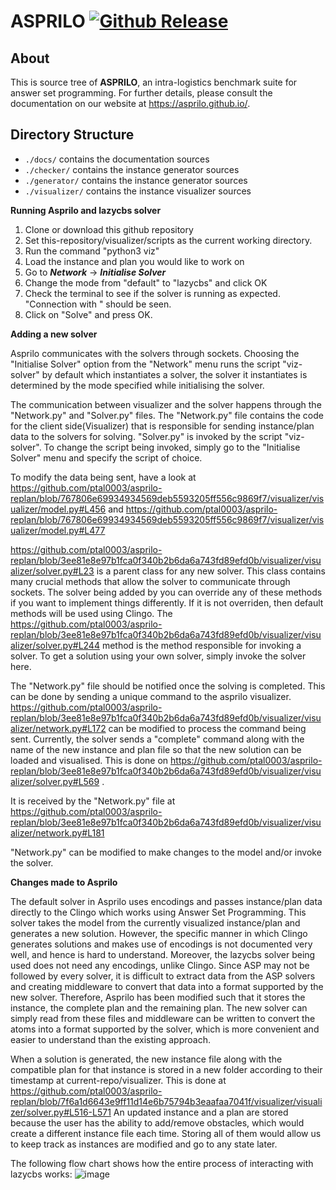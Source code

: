 # ASPRILO [![Github Release](https://img.shields.io/github/release/potassco/asprilo/all.svg)](https://github.com/potassco/asprilo/releases)

## About

This is source tree of **ASPRILO**, an intra-logistics benchmark suite for answer set
programming. For further details, please consult the documentation on our website at
<https://asprilo.github.io/>.


## Directory Structure

- `./docs/` contains the documentation sources
- `./checker/` contains the instance generator sources
- `./generator/` contains the instance generator sources
- `./visualizer/` contains the instance visualizer sources

**Running Asprilo and lazycbs solver**
1. Clone or download this github repository
2. Set this-repository/visualizer/scripts as the current working directory.
3. Run the command "python3 viz"
4. Load the instance and plan you would like to work on
5. Go to **_Network_** -> **_Initialise Solver_** 
6. Change the mode from "default" to "lazycbs" and click OK
7. Check the terminal to see if the solver is running as expected. "Connection with <IP Address>" should be seen.
8. Click on "Solve" and press OK. 

****Adding a new solver****
 
Asprilo communicates with the solvers through sockets. Choosing the "Initialise Solver" option from the "Network" menu runs the script "viz-solver" by default which instantiates a solver, the solver it instantiates is determined by the mode specified while initialising the solver.
  
The communication between visualizer and the solver happens through the "Network.py" and "Solver.py" files. The "Network.py" file contains the code for the client side(Visualizer) that is responsible for sending instance/plan data to the solvers for solving. "Solver.py" is invoked by the script "viz-solver". To change the script being invoked, simply go to the "Initialise Solver" menu and specify the script of choice.

To modify the data being sent, have a look at https://github.com/ptal0003/asprilo-replan/blob/767806e69934934569deb5593205ff556c9869f7/visualizer/visualizer/model.py#L456 and https://github.com/ptal0003/asprilo-replan/blob/767806e69934934569deb5593205ff556c9869f7/visualizer/visualizer/model.py#L477
  
https://github.com/ptal0003/asprilo-replan/blob/3ee81e8e97b1fca0f340b2b6da6a743fd89efd0b/visualizer/visualizer/solver.py#L23 is a parent class for any new solver. This class contains many crucial methods that allow the solver to communicate through sockets. The solver being added by you can override any of these methods if you want to implement things differently. If it is not overriden, then default methods will be used using Clingo. The https://github.com/ptal0003/asprilo-replan/blob/3ee81e8e97b1fca0f340b2b6da6a743fd89efd0b/visualizer/visualizer/solver.py#L244 method is the method responsible for invoking a solver. To get a solution using your own solver, simply invoke the solver here.
  
The "Network.py" file should be notified once the solving is completed. This can be done by sending a unique command to the asprilo visualizer. https://github.com/ptal0003/asprilo-replan/blob/3ee81e8e97b1fca0f340b2b6da6a743fd89efd0b/visualizer/visualizer/network.py#L172 can be modified to process the command being sent. Currently, the solver sends a "complete" command along with the name of the new instance and plan file so that the new solution can be loaded and visualised. This is done on https://github.com/ptal0003/asprilo-replan/blob/3ee81e8e97b1fca0f340b2b6da6a743fd89efd0b/visualizer/visualizer/solver.py#L569 .

It is received by the "Network.py" file at  https://github.com/ptal0003/asprilo-replan/blob/3ee81e8e97b1fca0f340b2b6da6a743fd89efd0b/visualizer/visualizer/network.py#L181

"Network.py" can be modified to make changes to the model and/or invoke the solver.
  
**Changes made to Asprilo**

The default solver in Asprilo uses encodings and passes instance/plan data directly to the Clingo which works using Answer Set Programming. This solver takes the model from the currently visualized instance/plan and generates a new solution. However, the specific manner in which Clingo generates solutions and makes use of encodings is not documented very well, and hence is hard to understand. Moreover, the lazycbs solver being used does not need any encodings, unlike Clingo. Since ASP may not be followed by every solver, it is difficult to extract data from the ASP solvers and creating middleware to convert that data into a format supported by the new solver. Therefore, Asprilo has been modified such that it stores the instance, the complete plan and the remaining plan. The new solver can simply read from these files and middleware can be written to convert the atoms into a format supported by the solver, which is more convenient and easier to understand than the existing approach.

When a solution is generated, the new instance file along with the compatible plan for that instance is stored in a new folder according to their timestamp at current-repo/visualizer. This is done at https://github.com/ptal0003/asprilo-replan/blob/7f6a1d6643e9ff11d14e6b75794b3eaafaa7041f/visualizer/visualizer/solver.py#L516-L571 An updated instance and a plan are stored because the user has the ability to add/remove obstacles, which would create a different instance file each time. Storing all of them would allow us to keep track as instances are modified and go to any state later.

The following flow chart shows how the entire process of interacting with lazycbs works:
  ![image](https://user-images.githubusercontent.com/62492172/148785076-45145e78-3774-46b1-8320-12e1b5929e6d.png)
